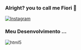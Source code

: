 
### Alright? you to call me Fiori 🥰

<!-- Exemplo de como fazer. -->
<!--[![Youtube](linkdoicone)](https://www.youtube.com/nomecanal)-->

[![Instagram](https://img.shields.io/badge/Instagram-E4405F?style=for-the-badge&logo=instagram&logoColor=white)](https://instagram.com/pvdgabriel.fiori)

### Meu Desenvolvimento ...
<div style="display inline_block">
    <img align="center" alt="html5" src="https://img.shields.io/badge/HTML5-E34F26?style=for-the-badge&logo=html5&logoColor=white"/>
</div>
